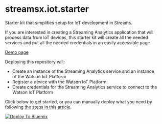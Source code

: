 # streamsx.iot.starter
Starter kit that simplifies setup for IoT development in Streams.

If you are interested in creating a Streaming Analytics application that will process data from IoT devices, this starter kit will create all the needed services and put all the needed credentials in an easily accessible page.

[Demo page](http://streams-iot-starter.mybluemix.net/)

Deploying this repository will:
- Create an instance of the Streaming Analytics service and an instance of the Watson IoT Platform
- Register a device with the Watson IoT Platform
- Create credentials for the Streaming Analytics service to connect to the Watson IoT Platform


Click below to get started, or you can manually deploy what you need by following [the steps in this article](https://developer.ibm.com/streamsdev/docs/setup-instructions-connecting-edgent-streams-applications-watson-iot-platform/).

[![Deploy To Bluemix](https://bluemix.net/deploy/button.png)](https://bluemix.net/deploy?repository=https://github.com/natashadsilva/streamsx.iot.starter.git&branch=test)
